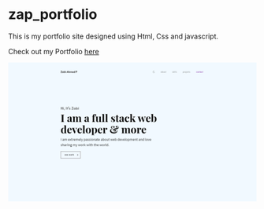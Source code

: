 # zap_portfolio
This is my portfolio site designed using Html, Css and javascript.

Check out my Portfolio [here](http://zabiap.tech/)    

<div>
  <img src="assets/projects/zabiap.png" align="left" width="700" >
 </div>
